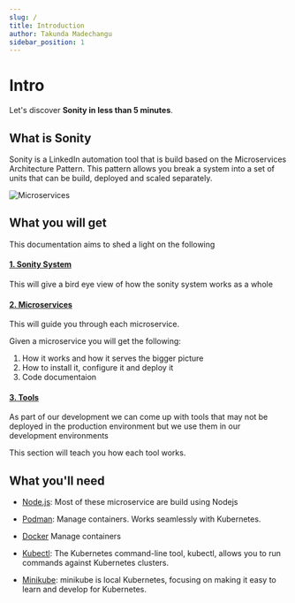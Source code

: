 ```yaml
---
slug: /
title: Introduction
author: Takunda Madechangu
sidebar_position: 1
---
```


# Intro

Let's discover **Sonity in less than 5 minutes**.

## What is Sonity

Sonity is a LinkedIn automation tool that is build based on the Microservices Architecture Pattern. This pattern allows you break a system into a set of units that can be build, deployed and scaled separately. 

![Microservices](/img/docs/micro.png)


## What you will get 

This documentation aims to shed a light on the following

#### [1. Sonity System](./Sonity%20System/what-is-sonity)

This will give a bird eye view of how the sonity system works as a whole


#### [2. Microservices](./Microservices/intro.md) 
This will guide you through each microservice.

Given a microservice you will get the following:
1. How it works and how it serves the bigger picture
2. How to install it, configure it and deploy it
3. Code documentaion

#### [3. Tools](./Tools/_category_.json)
As part of our development we can come up with tools that may not be deployed in the production environment but we use them in our development environments

This section will teach you how each tool works.

## What you'll need
- [Node.js](https://github.com/nvm-sh/nvm):
Most of these microservice are build using Nodejs

- [Podman](https://podman.io/): 
Manage containers. Works seamlessly with Kubernetes.

- [Docker](https://docs.docker.com/engine/install/)
Manage containers

- [Kubectl](https://kubernetes.io/docs/tasks/tools/):
The Kubernetes command-line tool, kubectl, allows you to run commands against Kubernetes clusters. 

- [Minikube](https://minikube.sigs.k8s.io/docs/start/):
minikube is local Kubernetes, focusing on making it easy to learn and develop for Kubernetes.



